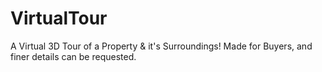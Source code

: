 # VirtualTour
A Virtual 3D Tour of a Property &amp; it's Surroundings! Made for Buyers, and finer details can be requested.
